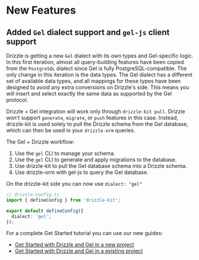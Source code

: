 # New Features 

## Added `Gel` dialect support and `gel-js` client support

Drizzle is getting a new `Gel` dialect with its own types and Gel-specific logic. In this first iteration, almost all query-building features have been copied from the `PostgreSQL` dialect since Gel is fully PostgreSQL-compatible. The only change in this iteration is the data types. The Gel dialect has a different set of available data types, and all mappings for these types have been designed to avoid any extra conversions on Drizzle's side. This means you will insert and select exactly the same data as supported by the Gel protocol.

Drizzle + Gel integration will work only through `drizzle-kit pull`. Drizzle won't support `generate`, `migrate`, or `push` features in this case. Instead, drizzle-kit is used solely to pull the Drizzle schema from the Gel database, which can then be used in your `drizzle-orm` queries.

The Gel + Drizzle workflow:

1. Use the `gel` CLI to manage your schema.
2. Use the `gel` CLI to generate and apply migrations to the database.
3. Use drizzle-kit to pull the Gel database schema into a Drizzle schema.
4. Use drizzle-orm with gel-js to query the Gel database.

On the drizzle-kit side you can now use `dialect: "gel"`

```ts
// drizzle.config.ts
import { defineConfig } from 'drizzle-kit';

export default defineConfig({
  dialect: 'gel',
});
```

For a complete Get Started tutorial you can use our new guides:

- [Get Started with Drizzle and Gel in a new project](https://orm.drizzle.team/docs/get-started/gel-new)
- [Get Started with Drizzle and Gel in a existing project](https://orm.drizzle.team/docs/get-started/gel-existing)
